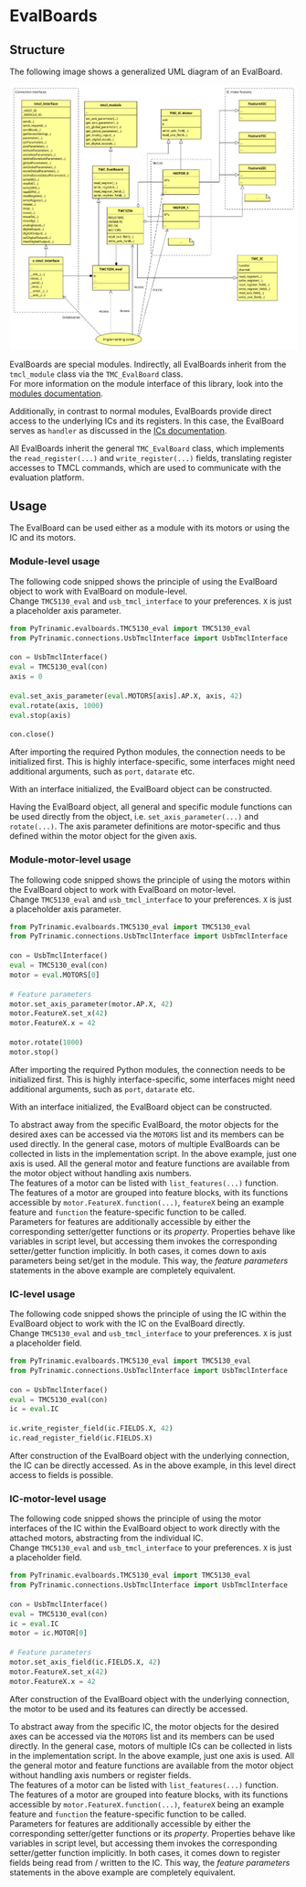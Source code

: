 # EvalBoards

## Structure

The following image shows a generalized UML diagram of an EvalBoard.

![EvalBoard structure](resources/eval.svg "EvalBoard structure")

EvalBoards are special modules. Indirectly, all EvalBoards inherit from
the `tmcl_module` class via the `TMC_EvalBoard` class.  
For more information on the module interface of this library, look into the
[modules documentation](modules.md).

Additionally, in contrast to normal modules, EvalBoards provide direct access to the underlying
ICs and its registers. In this case, the EvalBoard serves as `handler` as
discussed in the [ICs documentation](ics.md).

All EvalBoards inherit the general `TMC_EvalBoard` class, which implements
the `read_register(...)` and `write_register(...)` fields, translating
register accesses to TMCL commands, which are used to communicate with the
evaluation platform.

## Usage

The EvalBoard can be used either as a module with its motors or using the IC
and its motors.

### Module-level usage

The following code snipped shows the principle of using the EvalBoard object to
work with EvalBoard on module-level.  
Change `TMC5130_eval` and `usb_tmcl_interface` to your preferences. `X` is just a placeholder axis parameter.

```Python
from PyTrinamic.evalboards.TMC5130_eval import TMC5130_eval
from PyTrinamic.connections.UsbTmclInterface import UsbTmclInterface

con = UsbTmclInterface()
eval = TMC5130_eval(con)
axis = 0

eval.set_axis_parameter(eval.MOTORS[axis].AP.X, axis, 42)
eval.rotate(axis, 1000)
eval.stop(axis)

con.close()
```

After importing the required Python modules, the connection needs to be
initialized first. This is highly interface-specific, some interfaces might
need additional arguments, such as `port`, `datarate` etc.

With an interface initialized, the EvalBoard object can be constructed.

Having the EvalBoard object, all general and specific module functions can be used
directly from the object, i.e. `set_axis_parameter(...)` and `rotate(...)`.
The axis parameter definitions are motor-specific and thus defined within the
motor object for the given axis.

### Module-motor-level usage

The following code snipped shows the principle of using the motors within the EvalBoard object to
work with EvalBoard on motor-level.  
Change `TMC5130_eval` and `usb_tmcl_interface` to your preferences. `X` is just a placeholder axis parameter.

```Python
from PyTrinamic.evalboards.TMC5130_eval import TMC5130_eval
from PyTrinamic.connections.UsbTmclInterface import UsbTmclInterface

con = UsbTmclInterface()
eval = TMC5130_eval(con)
motor = eval.MOTORS[0]

# Feature parameters
motor.set_axis_parameter(motor.AP.X, 42)
motor.FeatureX.set_x(42)
motor.FeatureX.x = 42

motor.rotate(1000)
motor.stop()
```

After importing the required Python modules, the connection needs to be
initialized first. This is highly interface-specific, some interfaces might
need additional arguments, such as `port`, `datarate` etc.

With an interface initialized, the EvalBoard object can be constructed.

To abstract away from the specific EvalBoard, the motor objects for the desired axes
can be accessed via the `MOTORS` list and its members can be used directly. In the general case,
motors of multiple EvalBoards can be collected in lists in the implementation script. In the above example,
just one axis is used. All the general motor and feature functions are available
from the motor object without handling axis numbers.  
The features of a motor can be listed with `list_features(...)` function.  
The features of a motor are grouped into feature blocks, with its functions accessible
by `motor.FeatureX.function(...)`, `featureX` being an example feature and `function`
the feature-specific function to be called.  
Parameters for features are additionally accessible by either the corresponding
setter/getter functions or its *property*. Properties behave like variables
in script level, but accessing them invokes the corresponding setter/getter
function implicitly. In both cases, it comes down to axis parameters being
set/get in the module. This way, the *feature parameters* statements in the above
example are completely equivalent.

### IC-level usage

The following code snipped shows the principle of using the IC within the EvalBoard object to
work with the IC on the EvalBoard directly.  
Change `TMC5130_eval` and `usb_tmcl_interface` to your preferences. `X` is just a placeholder field.

```Python
from PyTrinamic.evalboards.TMC5130_eval import TMC5130_eval
from PyTrinamic.connections.UsbTmclInterface import UsbTmclInterface

con = UsbTmclInterface()
eval = TMC5130_eval(con)
ic = eval.IC

ic.write_register_field(ic.FIELDS.X, 42)
ic.read_register_field(ic.FIELDS.X)
```

After construction of the EvalBoard object with the underlying connection,
the IC can be directly accessed.
As in the above example, in this level direct access to fields is possible.

### IC-motor-level usage

The following code snipped shows the principle of using the motor interfaces of the IC within the EvalBoard object to
work directly with the attached motors, abstracting from the individual IC.  
Change `TMC5130_eval` and `usb_tmcl_interface` to your preferences. `X` is just a placeholder field.

```Python
from PyTrinamic.evalboards.TMC5130_eval import TMC5130_eval
from PyTrinamic.connections.UsbTmclInterface import UsbTmclInterface

con = UsbTmclInterface()
eval = TMC5130_eval(con)
ic = eval.IC
motor = ic.MOTOR[0]

# Feature parameters
motor.set_axis_field(ic.FIELDS.X, 42)
motor.FeatureX.set_x(42)
motor.FeatureX.x = 42
```

After construction of the EvalBoard object with the underlying connection,
the motor to be used and its features can directly be accessed.

To abstract away from the specific IC, the motor objects for the desired axes
can be accessed via the `MOTORS` list and its members can be used directly. In the general case,
motors of multiple ICs can be collected in lists in the implementation script. In the above example,
just one axis is used. All the general motor and feature functions are available
from the motor object without handling axis numbers or register fields.  
The features of a motor can be listed with `list_features(...)` function.  
The features of a motor are grouped into feature blocks, with its functions accessible
by `motor.FeatureX.function(...)`, `featureX` being an example feature and `function`
the feature-specific function to be called.  
Parameters for features are additionally accessible by either the corresponding
setter/getter functions or its *property*. Properties behave like variables
in script level, but accessing them invokes the corresponding setter/getter
function implicitly. In both cases, it comes down to register fields being
read from / written to the IC. This way, the *feature parameters* statements in the above
example are completely equivalent.
